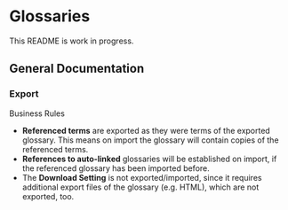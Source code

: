 # Glossaries

This README is work in progress.

## General Documentation

### Export

Business Rules
* **Referenced terms** are exported as they were terms of the exported glossary. This means on import the glossary will contain copies of the referenced terms.
* **References to auto-linked** glossaries will be established on import, if the referenced glossary has been imported before.
* The **Download Setting** is not exported/imported, since it requires additional export files of the glossary (e.g. HTML), which are not exported, too.
